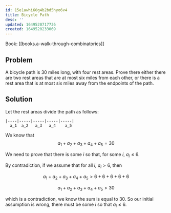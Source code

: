 ```yaml
---
id: 15e1awhi60g4b2bd5hyo6v4
title: Bicycle Path
desc: ''
updated: 1649520717736
created: 1649520233069
---
```


Book: [[books.a-walk-through-combinatorics]]

## Problem

A bicycle path is 30 miles long, with four rest areas.
Prove there either there are two rest areas that are at
most six miles from each other, or there is a rest area
that is at most six miles away from the endpoints of
the path.

## Solution

Let the rest areas divide the path as follows:

```
|----|-----|-----|-----|-----|
  a_1  a_2   a_3   a_4    a_5
```

We know that
$$
a_1 + a_2 + a_3 + a_4 + a_5 = 30
$$

We need to prove that there is some $i$ so that, for some $i$, $a_i \leq 6$.

By contradiction, if we assume that for all $i$, $a_i \gt 6$, then

$$
a_1 + a_2 + a_3 + a_4 + a_5 \gt 6 + 6 + 6 + 6 + 6
$$

$$
a_1 + a_2 + a_3 + a_4 +a_5 > 30
$$

which is a contradiction, we know the sum is equal to $30$. So our initial assumption is wrong, there must be some $i$ so that $a_i \leq 6$.
